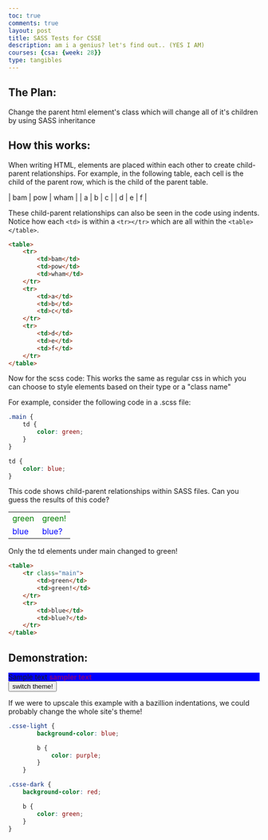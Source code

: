 ```yaml
---
toc: true
comments: true
layout: post
title: SASS Tests for CSSE
description: am i a genius? let's find out.. (YES I AM)
courses: {csa: {week: 28}}
type: tangibles
---
```

<style>
    .csse-light {
        background-color: blue;
    }

    .csse-light b {
        color: purple;
    }

    .csse-dark {
        background-color: red;
    }

    .csse-dark b {
        color: green;
    }

    .main td {
        color: green;
    }

    td {
        color: blue;
    }
</style>

## The Plan:

Change the parent html element's class which will change all of it's children by using SASS inheritance

## How this works:

When writing HTML, elements are placed within each other to create child-parent relationships. For example, in the following table, each cell is the child of the parent row, which is the child of the parent table.

| bam | pow | wham |
| a | b | c |
| d | e | f |

These child-parent relationships can also be seen in the code using indents. Notice how each ``<td>`` is within a ``<tr></tr>`` which are all within the ``<table></table>``.

```html
<table>
    <tr>
        <td>bam</td>
        <td>pow</td>
        <td>wham</td>
    </tr>
    <tr>
        <td>a</td>
        <td>b</td>
        <td>c</td>
    </tr>
    <tr>
        <td>d</td>
        <td>e</td>
        <td>f</td>
    </tr>
</table>
```

Now for the scss code: This works the same as regular css in which you can choose to style elements based on their type or a "class name"

For example, consider the following code in a .scss file:

```scss
.main {
    td {
        color: green;
    }
}

td {
    color: blue;
}
```

This code shows child-parent relationships within SASS files. Can you guess the results of this code?

<table>
    <tr class="main">
        <td>green</td>
        <td>green!</td>
    </tr>
    <tr>
        <td>blue</td>
        <td>blue?</td>
    </tr>
</table>

Only the td elements under main changed to green!

```html
<table>
    <tr class="main">
        <td>green</td>
        <td>green!</td>
    </tr>
    <tr>
        <td>blue</td>
        <td>blue?</td>
    </tr>
</table>
```

## Demonstration:

<div id="main" class="csse-light">
    Sample text
    <b>sampler text</b>
</div>
<button id = "switch" onclick="switchClass()">switch theme!</button>

If we were to upscale this example with a bazillion indentations, we could probably change the whole site's theme!

```scss
.csse-light {
        background-color: blue;

        b {
            color: purple;
        }
    }

.csse-dark {
    background-color: red;

    b {
        color: green;
    }
}
```

<script>
    function switchClass() {
        var div = document.getElementById('main')

        if (div.className == "csse-light") {
            div.className = "csse-dark"
        }

        else {
            div.className = "csse-light"
        }
    }
</script>